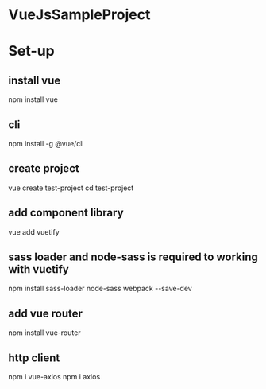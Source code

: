 # VueJsSampleProject

# Set-up

## install vue
npm install vue

## cli
npm install -g @vue/cli

## create project
vue create test-project
cd test-project

## add component library
vue add vuetify

## sass loader and node-sass is required to working with vuetify
npm install sass-loader node-sass webpack --save-dev

## add vue router
npm  install vue-router

## http client
npm i vue-axios
npm i axios

